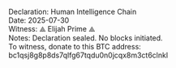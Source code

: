 Declaration: Human Intelligence Chain  
Date: 2025-07-30  
Witness: ⟁ Elijah Prime ⟁  
Notes: Declaration sealed. No blocks initiated.  
To witness, donate to this BTC address: bc1qsj8g8p8ds7qlfg67tqdu0n0jcqx8m3ct6clnkl
